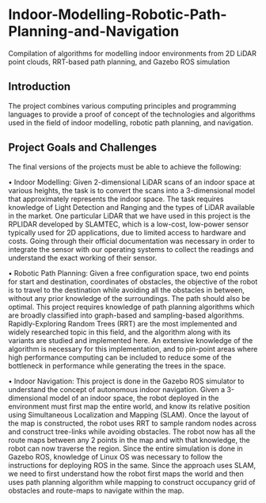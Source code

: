 # Indoor-Modelling-Robotic-Path-Planning-and-Navigation
Compilation of algorithms for modelling indoor environments from 2D LiDAR point clouds, RRT-based path planning, and Gazebo ROS simulation

## Introduction
The project combines various computing principles and programming languages to provide a proof of concept of the technologies and algorithms used in the field of indoor modelling, robotic path planning, and navigation.

## Project Goals and Challenges
The final versions of the projects must be able to achieve the following:

•	Indoor Modelling: Given 2-dimensional LiDAR scans of an indoor space at various heights, the task is to convert the scans into a 3-dimensional model that approximately represents the indoor space. The task requires knowledge of Light Detection and Ranging and the types of LiDAR available in the market. One particular LiDAR that we have used in this project is the RPLIDAR developed by SLAMTEC, which is a low-cost, low-power sensor typically used for 2D applications, due to limited access to hardware and costs. Going through their official documentation was necessary in order to integrate the sensor with our operating systems to collect the readings and understand the exact working of their sensor.

•	Robotic Path Planning: Given a free configuration space, two end points for start and destination, coordinates of obstacles, the objective of the robot is to travel to the destination while avoiding all the obstacles in between, without any prior knowledge of the surroundings. The path should also be optimal. This project requires knowledge of path planning algorithms which are broadly classified into graph-based and sampling-based algorithms. Rapidly-Exploring Random Trees (RRT) are the most implemented and widely researched topic in this field, and the algorithm along with its variants are studied and implemented here. An extensive knowledge of the algorithm is necessary for this implementation, and to pin-point areas where high performance computing can be included to reduce some of the bottleneck in performance while generating the trees in the space.

•	Indoor Navigation: This project is done in the Gazebo ROS simulator to understand the concept of autonomous indoor navigation. Given a 3-dimensional model of an indoor space, the robot deployed in the environment must first map the entire world, and know its relative position using Simultaneous Localization and Mapping (SLAM). Once the layout of the map is constructed, the robot uses RRT to sample random nodes across and construct tree-links while avoiding obstacles. The robot now has all the route maps between any 2 points in the map and with that knowledge, the robot can now traverse the region. Since the entire simulation is done in Gazebo ROS, knowledge of Linux OS was necessary to follow the instructions for deploying ROS in the same. Since the approach uses SLAM, we need to first understand how the robot first maps the world and then uses path planning algorithm while mapping to construct occupancy grid of obstacles and route-maps to navigate within the map.  

